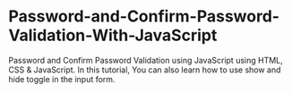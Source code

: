 # Password-and-Confirm-Password-Validation-With-JavaScript
Password and Confirm Password Validation using JavaScript using HTML, CSS &amp; JavaScript.  In this tutorial, You can also learn how to use show and hide toggle in the input form.

